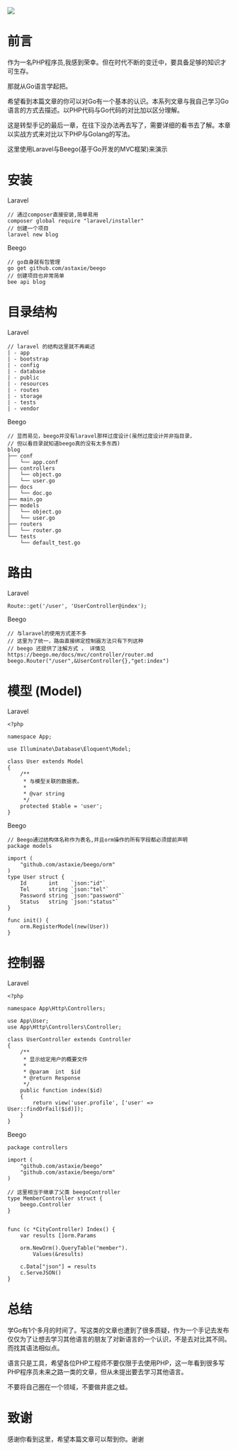 ![](https://resources.blog.fastrun.cn/wp-content/uploads/2018/10/2978289583-5bd423e85207c_articlex.png)

# 前言
作为一名PHP程序员,我感到荣幸。但在时代不断的变迁中，要具备足够的知识才可生存。

那就从Go语言学起把。

希望看到本篇文章的你可以对Go有一个基本的认识。本系列文章与我自己学习Go语言的方式去描述。以PHP代码与Go代码的对比加以区分理解。

这是转型手记的最后一章，在往下没办法再去写了，需要详细的看书去了解。本章以实战方式来对比以下PHP与Golang的写法。

这里使用Laravel与Beego(基于Go开发的MVC框架)来演示

# 安装
Laravel
```
// 通过composer直接安装,简单易用
composer global require "laravel/installer"
// 创建一个项目
laravel new blog
```
Beego
```
// go自身就有包管理
go get github.com/astaxie/beego
// 创建项目也非常简单
bee api blog
```
# 目录结构
Laravel
```
// laravel 的结构这里就不再阐述
| - app
| - bootstrap
| - config
| - database
| - public
| - resources
| - routes
| - storage
| - tests
| - vendor
```
Beego
```
// 显而易见，beego并没有laravel那样过度设计(虽然过度设计并非指目录，
// 但以看目录就知道beego真的没有太多东西)
blog
├── conf
│   └── app.conf
├── controllers
│   └── object.go
│   └── user.go
├── docs
│   └── doc.go
├── main.go
├── models
│   └── object.go
│   └── user.go
├── routers
│   └── router.go
└── tests
    └── default_test.go
```
# 路由
Laravel
```
Route::get('/user', 'UserController@index');
```
Beego
```
// 与laravel的使用方式差不多
// 这里为了统一，路由直接绑定控制器方法只有下列这种
// beego 还提供了注解方式 ， 详情见 https://beego.me/docs/mvc/controller/router.md
beego.Router("/user",&UserController{},"get:index")
```
# 模型 (Model)
Laravel
```
<?php

namespace App;

use Illuminate\Database\Eloquent\Model;

class User extends Model
{
    /**
     * 与模型关联的数据表。
     *
     * @var string
     */
    protected $table = 'user';
}
```
Beego
```
// Beego通过结构体名称作为表名,并且orm操作的所有字段都必须提前声明
package models

import (
	"github.com/astaxie/beego/orm"
)
type User struct {
	Id       int    `json:"id"`
	Tel      string `json:"tel"`
	Password string `json:"password"`
	Status   string `json:"status"`
}

func init() {
	orm.RegisterModel(new(User))
}
```
# 控制器
Laravel
```
<?php

namespace App\Http\Controllers;

use App\User;
use App\Http\Controllers\Controller;

class UserController extends Controller
{
    /**
     * 显示给定用户的概要文件
     *
     * @param  int  $id
     * @return Response
     */
    public function index($id)
    {
        return view('user.profile', ['user' => User::findOrFail($id)]);
    }
}
```
Beego
```
package controllers

import (
	"github.com/astaxie/beego"
	"github.com/astaxie/beego/orm"
)

// 这里相当于继承了父类 beegoController
type MemberController struct {
	beego.Controller
}


func (c *CityController) Index() {
	var results []orm.Params

	orm.NewOrm().QueryTable("member").
		Values(&results)

	c.Data["json"] = results
	c.ServeJSON()
}
```
# 总结
学Go有1个多月的时间了。写这类的文章也遭到了很多质疑，作为一个手记去发布仅仅为了让想去学习其他语言的朋友了对新语言的一个认识，不是去对比其不同。而找其语法相似点。

语言只是工具，希望各位PHP工程师不要仅限于去使用PHP，这一年看到很多写PHP程序员未来之路一类的文章，但从未提出要去学习其他语言。

不要将自己圈在一个领域，不要做井底之蛙。
# 致谢
感谢你看到这里，希望本篇文章可以帮到你。谢谢
